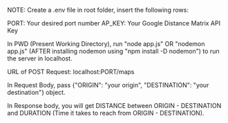 NOTE: Create a .env file in root folder, insert the following rows:

PORT: Your desired port number
AP_KEY: Your Google Distance Matrix API Key

In PWD (Present Working Directory), run "node app.js" OR "nodemon app.js" (AFTER installing nodemon using "npm install -D nodemon") to run the server in localhost.

URL of POST Request: localhost:PORT/maps

In Request Body, pass {"ORIGIN": "your origin", "DESTINATION": "your destination"} object.

In Response body, you will get DISTANCE between ORIGIN - DESTINATION and DURATION (Time it takes to reach from ORIGIN - DESTINATION).
